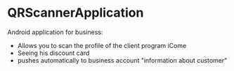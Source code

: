 # QRScannerApplication
Android application for business: 
- Allows you to scan the profile of the client program iCome 
- Seeing his discount card 
- pushes automatically to business account "information about customer"
